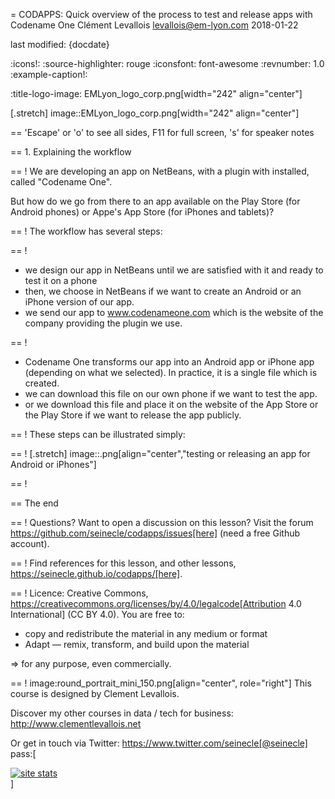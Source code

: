 = CODAPPS: Quick overview of the process to test and release apps with Codename One
Clément Levallois <levallois@em-lyon.com>
2018-01-22

last modified: {docdate}

:icons!:
:source-highlighter: rouge
:iconsfont: font-awesome
:revnumber: 1.0
:example-caption!:


:title-logo-image: EMLyon_logo_corp.png[width="242" align="center"]

[.stretch]
image::EMLyon_logo_corp.png[width="242" align="center"]


==  'Escape' or 'o' to see all sides, F11 for full screen, 's' for speaker notes

==  1. Explaining the workflow

==  !
We are developing an app on NetBeans, with a plugin with installed, called "Codename One".

But how do we go from there to an app available on the Play Store (for Android phones) or Appe's App Store (for iPhones and tablets)?

==  !
The workflow has several steps:

==  !
- we design our app in NetBeans until we are satisfied with it and ready to test it on a phone
- then, we choose in NetBeans if we want to create an Android or an iPhone version of our app.
- we send our app to www.codenameone.com which is the website of the company providing the plugin we use.

==  !
- Codename One transforms our app into an Android app or iPhone app (depending on what we selected). In practice, it is a single file which is created.
- we can download this file on our own phone if we want to test the app.
- or we download this file and place it on the website of the App Store or the Play Store if we want to release the app publicly.

==  !
These steps can be illustrated simply:

==  !
[.stretch]
image::.png[align="center","testing or releasing an app for Android or iPhones"]


==  !


==  The end

==  !
Questions? Want to open a discussion on this lesson? Visit the forum https://github.com/seinecle/codapps/issues[here] (need a free Github account).

==  !
Find references for this lesson, and other lessons, https://seinecle.github.io/codapps/[here].

==  !
Licence: Creative Commons, https://creativecommons.org/licenses/by/4.0/legalcode[Attribution 4.0 International] (CC BY 4.0).
You are free to:

- copy and redistribute the material in any medium or format
- Adapt — remix, transform, and build upon the material

=> for any purpose, even commercially.

==  !
image:round_portrait_mini_150.png[align="center", role="right"]
This course is designed by Clement Levallois.

Discover my other courses in data / tech for business: http://www.clementlevallois.net

Or get in touch via Twitter: https://www.twitter.com/seinecle[@seinecle]
pass:[    <!-- Start of StatCounter Code for Default Guide -->
    <script type="text/javascript">
        var sc_project = 11592657;
        var sc_invisible = 1;
        var sc_security = "11592657";
        var scJsHost = (("https:" == document.location.protocol) ?
            "https://secure." : "http://www.");
        document.write("<sc" + "ript type='text/javascript' src='" +
            scJsHost +
            "statcounter.com/counter/counter.js'></" + "script>");
    </script>
    <noscript><div class="statcounter"><a title="site stats"
    href="http://statcounter.com/" target="_blank"><img
    class="statcounter"
    src="//c.statcounter.com/11592657/0/11592657/1/" alt="site
    stats"></a></div></noscript>
    <!-- End of StatCounter Code for Default Guide -->]
